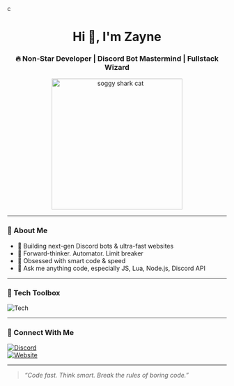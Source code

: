 c<h1 align="center">Hi 👋, I'm Zayne</h1>
<h3 align="center">🔥 Non-Star Developer | Discord Bot Mastermind | Fullstack Wizard</h3>

<p align="center">
  <img src="https://media1.tenor.com/m/VAlv7GB3cY8AAAAd/soggy-cat-shark.gif" alt="soggy shark cat" width="300"/>
</p>

---

### 🧠 About Me

- 🔭 Building next-gen Discord bots & ultra-fast websites  
- 🧠 Forward-thinker. Automator. Limit breaker  
- 🚀 Obsessed with smart code & speed  
- 💬 Ask me anything code, especially JS, Lua, Node.js, Discord API  

---

### 🧰 Tech Toolbox

![Tech](https://skillicons.dev/icons?i=js,ts,lua,html,css,react,nodejs,vite,tailwind,python,figma)

---

### 🔗 Connect With Me

[![Discord](https://img.shields.io/badge/Discord-Zahdam%230000-5865F2?style=for-the-badge&logo=discord&logoColor=white)](https://discord.com/users/756790629014569000)  
[![Website](https://img.shields.io/badge/Portfolio-zahdam.com-000?style=for-the-badge&logo=web&logoColor=white)](https://zahdam.com)

---

> _“Code fast. Think smart. Break the rules of boring code.”_
